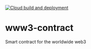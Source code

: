 [![Cloud build and deployment](https://github.com/Madeindreams/www3-contract/actions/workflows/test.yaml/badge.svg)](https://github.com/Madeindreams/www3-contract/actions/workflows/test.yaml)

# www3-contract
Smart contract for the worldwide web3

